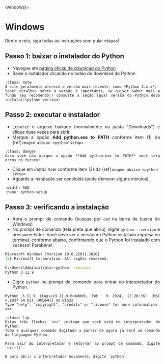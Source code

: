 <div style="text-align: justify">

(windows)=
# Windows

Direto e reto, siga todas as instruções sem pular etapas!

## Passo 1: baixar o instalador do Python

- Navegue até <a href="https://www.python.org/downloads/" target="_blank">página oficial de download do Python</a>
- Baixe o instalador clicando no botão de download do Python.

```{admonition} Recomendação de leitura
:class: note
O site geralmente oferece a versão mais recente, como *Python 3.x.x*.
Saber detalhes sobre a versão é importante, se quiser saber mais a fundo (eu recomendo!) consulte a seção [qual versão do Python devo instalar](python-version)
```

## Passo 2: executar o instalador

- Localize o arquivo baixado (normalmente na pasta "Downloads") e clique duas vezes para abrir.
- Marque a opção **Add python.exe to PATH** conforme item (1) da {ref}`imagem abaixo <python-setup>`.

```{admonition} Atenção
:class: danger
Caso você não marque a opção **Add python.exe to PATH** você terá erros no futuro!
```

- Clique em *Install now* conforme item (2) da {ref}`imagem abaixo <python-setup>`
- Aguarde a instalação ser concluída (pode demorar alguns minutos).

```{image} ../img/python-add-to-path.png
:width: 500
:name: python-setup
```

## Passo 3: verificando a instalação

- Abra o prompt de comando (busque por `cmd` na barra de busca do Windows)
- No prompt de comando (tela preta que abriu), digite `python --version` e pressione Enter. Você deve ver a versão do Python instalada impresa no terminal, conforme abaixo, confirmando que o Python foi instalado com sucesso! Parabéns!

```bash
Microsoft Windows [Version 10.0.22631.3810]
(c) Microsoft Corporation. All rights reserved.

C:\Users\Administrator>python --version
Python 3.11.9
```

- Digite `python` no prompt de comando para entrar no interpretador do Python.
```
Python 3.11.9 (tags/v3.11.9:6abddd9, Feb  6 2024, 21:26:36) [MSC v.1937 64 bit (AMD64)] on win32
Type "help", "copyright", "credits" or "license" for more information.
>>>
```

```{admonition} Dica
:class: tip
Estas três flechas `>>>` indicam que você está no interpretador do Python. 
Todo e qualquer comando digitado a partir de agora já será um comando da linguagem Python.

Para sair do interpretador e retornar ao prompt de comando, digite `exit()`. 

E para abrir o interpretador novamente, digite `python`
```

</div>